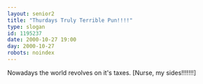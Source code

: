 ```yaml
---
layout: senior2
title: "Thurdays Truly Terrible Pun!!!!"
type: slogan
id: 1195237
date: 2000-10-27 19:00
day: 2000-10-27
robots: noindex
---
```

Nowadays the world revolves on it's taxes. [Nurse, my sides!!!!!!!]
